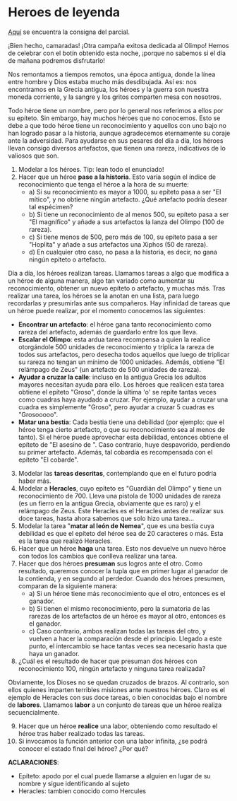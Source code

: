 # Heroes de leyenda

[Aquí](https://docs.google.com/document/d/10NFdwKWxWLXr4K0_7ll9uwmIgehFgkKys9sP1m754iQ/edit) se encuentra la consigna del parcial.

¡Bien hecho, camaradas! ¡Otra campaña exitosa dedicada al Olimpo! Hemos de celebrar con el botín obtenido esta noche, ¡porque no sabemos si el día de mañana podremos disfrutarlo!

Nos remontamos a tiempos remotos, una época antigua, donde la línea entre hombre y Dios estaba mucho más desdibujada. Así es: nos encontramos en la Grecia antigua, los héroes y la guerra son nuestra moneda corriente, y la sangre y los gritos comparten mesa con nosotros. 

Todo héroe tiene un nombre, pero por lo general nos referimos a ellos por su epíteto. Sin embargo, hay muchos héroes que no conocemos. Esto se debe a que todo héroe tiene un reconocimiento y aquellos con uno bajo no han logrado pasar a la historia, aunque agradecemos eternamente su coraje ante la adversidad. Para ayudarse en sus pesares del día a día, los héroes llevan consigo diversos artefactos, que tienen una rareza, indicativos de lo valiosos que son.

1. Modelar a los héroes. Tip: lean todo el enunciado!
2. Hacer que un héroe **pase a la historia**. Esto varía según el índice de reconocimiento que tenga el héroe a la hora de su muerte:
    * a) Si su reconocimiento es mayor a 1000, su epíteto pasa a ser "El mítico", y no obtiene ningún artefacto. ¿Qué artefacto podría desear tal espécimen?
    * b) Si tiene un reconocimiento de al menos 500, su epíteto pasa a ser "El magnífico" y añade a sus artefactos la lanza del Olimpo (100 de rareza). 
    * c) Si tiene menos de 500, pero más de 100, su epíteto pasa a ser "Hoplita" y añade a sus artefactos una Xiphos (50 de rareza).
    * d) En cualquier otro caso, no pasa a la historia, es decir, no gana ningún epíteto o artefacto.

Día a día, los héroes realizan tareas. Llamamos tareas a algo que modifica a un héroe de alguna manera, algo tan variado como aumentar su reconocimiento, obtener un nuevo epíteto o artefacto, y muchas más. Tras realizar una tarea, los héroes se la anotan en una lista, para luego recordarlas y presumirlas ante sus compañeros. Hay infinidad de tareas que un héroe puede realizar, por el momento conocemos las siguientes:
   * **Encontrar un artefacto**: el héroe gana tanto reconocimiento como rareza del artefacto, además de guardarlo entre los que lleva.
   * **Escalar el Olimpo**: esta ardua tarea recompensa a quien la realice otorgándole 500 unidades de reconocimiento y triplica la rareza de todos sus artefactos, pero desecha todos aquellos que luego de triplicar su rareza no tengan un mínimo de 1000 unidades. Además, obtiene "El relámpago de Zeus" (un artefacto de 500 unidades de rareza).
   * **Ayudar a cruzar la calle**: incluso en la antigua Grecia los adultos mayores necesitan ayuda para ello. Los héroes que realicen esta tarea obtiene el epíteto "Groso", donde la última 'o' se repite tantas veces como cuadras haya ayudado a cruzar. Por ejemplo, ayudar a cruzar una cuadra es simplemente "Groso", pero ayudar a cruzar 5 cuadras es "Grosooooo".
   * **Matar una bestia**: Cada bestia tiene una debilidad (por ejemplo: que el héroe tenga cierto artefacto, o que su reconocimiento sea al menos de tanto). Si el héroe puede aprovechar esta debilidad, entonces obtiene el epíteto de "El asesino de <la bestia>". Caso contrario, huye despavorido, perdiendo su primer artefacto. Además, tal cobardía es recompensada con el epíteto  "El cobarde".

3. Modelar las **tareas descritas**, contemplando que en el futuro podría haber más.
4. Modelar a **Heracles**, cuyo epíteto es "Guardián del Olimpo" y tiene un reconocimiento de 700. Lleva una pistola de 1000 unidades de rareza (es un fierro en la antigua Grecia, obviamente que es raro) y el relámpago de Zeus. Este Heracles es el Heracles antes de realizar sus doce tareas, hasta ahora sabemos que solo hizo una tarea...
5. Modelar la tarea "**matar al león de Nemea**", que es una bestia cuya debilidad es que el epíteto del héroe sea de 20 caracteres o más. Esta es la tarea que realizó Heracles.
6. Hacer que un héroe **haga** una tarea. Esto nos devuelve un nuevo héroe con todos los cambios que conlleva realizar una tarea.
7. Hacer que dos héroes **presuman** sus logros ante el otro. Como resultado, queremos conocer la tupla que en primer lugar al ganador de la contienda, y en segundo al perdedor. Cuando dos héroes presumen, comparan de la siguiente manera:
    * a) Si un héroe tiene más reconocimiento que el otro, entonces es el ganador.
    * b) Si tienen el mismo reconocimiento, pero la sumatoria de las rarezas de los artefactos de un héroe es mayor al otro, entonces es el ganador.
    * c) Caso contrario, ambos realizan todas las tareas del otro, y vuelven a hacer la comparación desde el principio. Llegado a este punto, el intercambio se hace tantas veces sea necesario hasta que haya un ganador.
8. ¿Cuál es el resultado de hacer que presuman dos héroes con reconocimiento 100, ningún artefacto y ninguna tarea realizada?

Obviamente, los Dioses no se quedan cruzados de brazos. Al contrario, son ellos quienes imparten terribles misiones ante nuestros héroes. Claro es el ejemplo de Heracles con sus doce tareas, o bien conocidas bajo el nombre de **labores**. Llamamos **labor** a un conjunto de tareas que un héroe realiza secuencialmente.

9. Hacer que un héroe **realice** una labor, obteniendo como resultado el héroe tras haber realizado todas las tareas.
10. Si invocamos la función anterior con una labor infinita, ¿se podrá conocer el estado final del héroe? ¿Por qué?


**ACLARACIONES**:
- Epíteto: apodo por el cual puede llamarse a alguien en lugar de su nombre y sigue identificando al sujeto
- Heracles: tambien conocido como Hercules